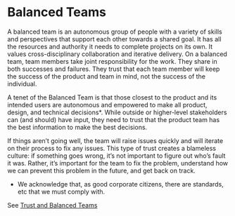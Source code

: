 # Balanced Teams

A balanced team is an autonomous group of people with a variety of skills and perspectives that support each other towards a shared goal. It has all the resources and authority it needs to complete projects on its own. It values cross-disciplinary collaboration and iterative delivery. On a balanced team, team members take joint responsibility for the work.  They share in both successes and failures.  They trust that each team member will keep the success of the product and team in mind, not the success of the individual.

A tenet of the Balanced Team is that those closest to the product and its intended users are autonomous and empowered to make all product, design, and technical decisions*. While outside or higher-level stakeholders can (and should) have input, they need to trust that the product team has the best information to make the best decisions.

If things aren’t going well, the team will raise issues quickly and will iterate on their process to fix any issues. This type of trust creates a blameless culture: if something goes wrong, it’s not important to figure out who’s fault it was. Rather, it’s important for the team to fix the problem, understand how we can prevent this problem in the future, and get back on track.

* We acknowledge that, as good corporate citizens, there are standards, etc that we must comply with.

See [Trust and Balanced Teams](https://medium.com/product-labs/trust-and-balanced-teams-919456ad57cf)

